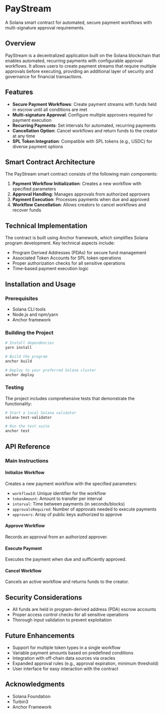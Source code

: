 # PayStream

A Solana smart contract for automated, secure payment workflows with multi-signature approval requirements.

## Overview

PayStream is a decentralized application built on the Solana blockchain that enables automated, recurring payments with configurable approval workflows. It allows users to create payment streams that require multiple approvals before executing, providing an additional layer of security and governance for financial transactions.

## Features

- **Secure Payment Workflows**: Create payment streams with funds held in escrow until all conditions are met
- **Multi-signature Approval**: Configure multiple approvers required for payment execution
- **Recurring Payments**: Set intervals for automated, recurring payments
- **Cancellation Option**: Cancel workflows and return funds to the creator at any time
- **SPL Token Integration**: Compatible with SPL tokens (e.g., USDC) for diverse payment options

## Smart Contract Architecture

The PayStream smart contract consists of the following main components:

1. **Payment Workflow Initialization**: Creates a new workflow with specified parameters
2. **Approval Handling**: Manages approvals from authorized approvers
3. **Payment Execution**: Processes payments when due and approved
4. **Workflow Cancellation**: Allows creators to cancel workflows and recover funds

## Technical Implementation

The contract is built using Anchor framework, which simplifies Solana program development. Key technical aspects include:

- Program Derived Addresses (PDAs) for secure fund management
- Associated Token Accounts for SPL token operations
- Proper authorization checks for all sensitive operations
- Time-based payment execution logic

## Installation and Usage

### Prerequisites

- Solana CLI tools
- Node.js and npm/yarn
- Anchor framework

### Building the Project

```bash
# Install dependencies
yarn install

# Build the program
anchor build

# Deploy to your preferred Solana cluster
anchor deploy
```

### Testing

The project includes comprehensive tests that demonstrate the functionality:

```bash
# Start a local Solana validator
solana-test-validator

# Run the test suite
anchor test
```

## API Reference

### Main Instructions

#### Initialize Workflow

Creates a new payment workflow with the specified parameters:

- `workflowId`: Unique identifier for the workflow
- `tokenAmount`: Amount to transfer per interval
- `interval`: Time between payments (in seconds/blocks)
- `approvalsRequired`: Number of approvals needed to execute payments
- `approvers`: Array of public keys authorized to approve

#### Approve Workflow

Records an approval from an authorized approver.

#### Execute Payment

Executes the payment when due and sufficiently approved.

#### Cancel Workflow

Cancels an active workflow and returns funds to the creator.

## Security Considerations

- All funds are held in program-derived address (PDA) escrow accounts
- Proper access control checks for all sensitive operations
- Thorough input validation to prevent exploitation

## Future Enhancements

- Support for multiple token types in a single workflow
- Variable payment amounts based on predefined conditions
- Integration with off-chain data sources via oracles
- Expanded approval rules (e.g., approval expiration, minimum threshold)
- User interface for easy interaction with the contract

## Acknowledgments

- Solana Foundation
- Turbin3
- Anchor Framework
